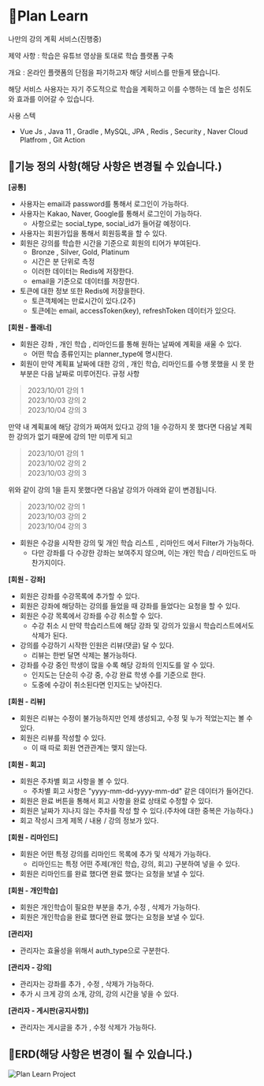 # 📌Plan Learn
나만의 강의 계획 서비스(진행중)

제약 사항 : 학습은 유튜브 영상을 토대로 학습 플랫폼 구축

개요 : 온라인 플랫폼의 단점을 파기하고자 해당 서비스를 만들게 됐습니다.

해당 서비스 사용자는 자기 주도적으로 학습을 계획하고 이를 수행하는 데 높은 성취도와 효과를 이어갈 수 있습니다.

사용 스텍
- Vue Js , Java 11 , Gradle , MySQL, JPA , Redis , Security , Naver Cloud Platfrom , Git Action

## 📌기능 정의 사항(해당 사항은 변경될 수 있습니다.)
**[공통]**
- 사용자는 email과 password를 통해서 로그인이 가능하다. 
- 사용자는 Kakao, Naver, Google를 통해서 로그인이 가능하다.
  - 사항으로는 social_type, social_id가 들어갈 예정이다.  
- 사용자는 회원가입을 통해서 회원등록을 할 수 있다.
- 회원은 강의를 학습한 시간을 기준으로 회원의 티어가 부여된다.
  - Bronze , Silver, Gold, Platinum
  - 시간은 분 단위로 측정
  - 이러한 데이터는 Redis에 저장한다.
  - email을 기준으로 데이터를 저장한다.
- 토큰에 대한 정보 또한 Redis에 저장을한다.
  - 토큰객체에는 만료시간이 있다.(2주)
  - 토큰에는 email, accessToken(key), refreshToken 데이터가 있으다.

**[회원 - 플래너]**
- 회원은 강좌 , 개인 학습 , 리마인드를 통해 원하는 날짜에 계획을 새울 수 있다.
  - 어떤 학습 종류인지는 planner_type에 명시한다.
- 회원이 만약 계획표 날짜에 대한 강의 , 개인 학습, 리마인드를 수행 못했을 시 못 한 부분은 다음 날짜로 미루어진다.
규정 사항<br>
>2023/10/01     강의 1<br>
2023/10/03     강의 2<br>
2023/10/04     강의 3<br>

만약 내 계획표에 해당 강의가 짜여저 있다고 강의 1을 수강하지 못 했다면 다음날 계획한 강의가 없기 때문에 강의 1만 미루게 되고<br>
>2023/10/01     강의 1<br>
2023/10/02     강의 2<br>
2023/10/03     강의 3<br>

위와 같이 강의 1을 듣지 못했다면 다음날 강의가 아래와 같이 변경됩니다.<br>
>2023/10/02     강의 1<br>
2023/10/03     강의 2<br>
2023/10/04     강의 3<br>
- 회원은 수강을 시작한 강의 및 개인 학습 리스트 , 리마인드 에서 Filter가 가능하다.
  - 다만 강좌를 다 수강한 강좌는 보여주지 않으며, 이는 개인 학습 / 리마인드도 마찬가지이다.

**[회원 - 강좌]**
- 회원은 강좌를 수강목록에 추가할 수 있다.
- 회원은 강좌에 해당하는 강의를 들었을 때 강좌를 들었다는 요청을 할 수 있다.
- 회원은 수강 목록에서 강좌를 수강 취소할 수 있다.
  - 수강 취소 시 만약 학습리스트에 해당 강좌 및 강의가 있을시 학습리스트에서도 삭제가 된다.
- 강의를 수강하기 시작한 인원은 리뷰(댓글) 달 수 있다.
  - 리뷰는 한번 달면 삭제는 불가능하다.
- 강좌를 수강 중인 학생이 많을 수록 해당 강좌의 인지도를 알 수 있다.
  - 인지도는 단순히 수강 중, 수강 완료 학생 수를 기준으로 한다.
  - 도중에 수강이 취소된다면 인지도는 낮아진다.

**[회원 - 리뷰]**
- 회원은 리뷰는 수정이 불가능하지만 언제 생성되고, 수정 및 누가 적었는지는 볼 수 있다.
- 회원은 리뷰를 작성할 수 있다.
  - 이 때 따로 회원 연관관계는 맺지 않는다.

**[회원 - 회고]**
- 회원은 주차별 회고 사항을 볼 수 있다.
  - 주차별 회고 사항은 "yyyy-mm-dd-yyyy-mm-dd" 같은 데이터가 들어간다.
- 회원은 완료 버튼을 통해서 회고 사항을 완료 상태로 수정할 수 있다.
- 회원은 날짜가 지나지 않는 주차를 작성 할 수 있다.(주차에 대한 중복은 가능하다.)
- 회고 작성시 크게 제목 / 내용 / 강의 정보가 있다.

**[회원 - 리마인드]**
- 회원은 어떤 특정 강의를 리마인드 목록에 추가 및 삭제가 가능하다.
  - 리마인드는 특정 어떤 주제(개인 학습, 강의, 회고) 구분하여 넣을 수 있다.
- 회원은 리마인드를 완료 했다면 완료 했다는 요청을 보낼 수 있다.

**[회원 - 개인학습]**
- 회원은 개인학습이 필요한 부분을 추가, 수정 , 삭제가 가능하다.
- 회원은 개인학습을 완료 했다면 완료 했다는 요청을 보낼 수 있다.

**[관리자]**
- 관리자는 효율성을 위해서 auth_type으로 구분한다.

**[관리자 - 강의]**
- 관리자는 강좌를 추가 , 수정 , 삭제가 가능하다.
- 추가 시 크게 강의 소개, 강의, 강의 시간을 넣을 수 있다.
  
**[관리자 - 게시판(공지사항)]**
- 관리자는 게시글을 추가 , 수정 삭제가 가능하다.


## 📌ERD(해당 사항은 변경이 될 수 있습니다.)
![Plan Learn Project](https://github.com/dkwktm45/zerobase-lecture/assets/48014869/0cbd021a-ada7-4362-aba8-7fd91fb59965)

